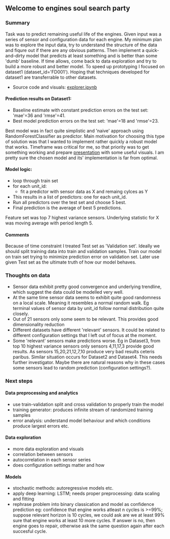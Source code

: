 ﻿## Welcome to engines soul search party

### Summary

Task was to predict remaining useful life of the engines. Given input was a series of sensor and configuration data for each engine. My minimum plan was to explore the input data, try to understand the structure of the data and fiqure out if there are any obvious patterns. Then implement a quick-and-dirty model that predicts at least something and is better than some 'dumb' baseline. If time allows, come back to data exploration and try to build a more robust and better model.
To speed up prototyping I focused on dataset1 (dataset_id='FD001'). Hoping that techniques developed for dataset1 are transferrable to other datasets.

* Source code and visuals: [explorer.ipynb](https://github.com/urmaspitsi/mt/blob/master/explorer.ipynb)

#### Prediction results on Dataset1:
* Baseline estimate with constant prediction errors on the test set: 'mae'=36 and 'rmse'=41.
* Best model prediction errors on the test set: 'mae'=18 and 'rmse'=23.

Best model was in fact quite simplistic and 'naive' approach using RandomForestClassifier as predictor. Main motivation for choosing this type of solution was that I wanted to implement rather quickly a robust model that works. Timeframe was critical for me, so that priority was to get something working and prepare [presentation](https://github.com/urmaspitsi/mt/blob/master/explorer.ipynb) with some useful visuals.
I am pretty sure the chosen model and its' implementation is far from optimal.

#### Model logic:
* loop through train set
* for each unit_id: 
  * fit a predictor with sensor data as X and remaing cylces as Y
* This results in a list of predictors: one for each unit_id.
* Run all predictors over the test set and choose 5 best.
* Final prediction is the average of best 5 predictions.

Feature set was top 7 highest variance sensors.
Underlying statistic for X was moving average with period length 5.

#### Comments
Because of time constraint I treated Test set as 'Validation set'. Ideally we should split training data into train and validation samples. Train our model on train set trying to minimize prediction error on validation set. Later use given Test set as the ultimate truth of how our model behaves. 



### Thoughts on data
* Sensor data exhibit pretty good convergence and underlying trendline, which suggest the data could be modelled very well.
* At the same time sensor data seems to exhibit quite good randomness on a local scale. Meaning it resembles a normal random walk. Eg terminal values of sensor data by unit_id follow normal distribution quite closely.
* Out of 21 sensors only some seem to be relevant. This provides good dimensionality reduction
* Different datasets have different 'relevant' sensors. It could be related to different configuration settings that I left out of focus at the moment. 
* Some 'relevant' sensors make predictions worse. Eg in Dataset3, from top 10 highest variance sensors only sensors 4,11,17,3 provide good results. As sensors 15,20,21,12,7,10 produce very bad results ceteris paribus. Similar situation occurs for Dataset2 and Dataset4. This needs further investigator. Maybe there are natural reasons why in these cases some sensors lead to random prediction (configuration settings?).

### Next steps
#### Data preprocessing and analytics
* use train-validation split and cross validation to properly train the model
* training generator: produces infinite stream of randomized training samples
* error analysis: understand model behaviour and which conditions produce largest errors etc.

#### Data exploration
* more data exploration and visuals
* correlation between sensors
* autocorrelation in each sensor series
* does configuration settings matter and how

#### Models
* stochastic methods: autoregressive models etc.
* apply deep learning: LSTM; needs proper preprocessing: data scaling and fitting
* rephrase problem into binary classication and model as confidence prediction eg: confidence that engine works atleast n cycles is >=99%; suppose relevant horizon is 10 cycles, we could ask are we at least 99% sure that engine works at least 10 more cycles. If answer is no, then engine goes to repair, otherwise ask the same question again after each succesful cycle.